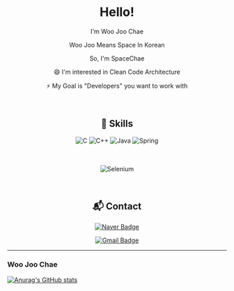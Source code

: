 <div align="center">
  
  
# Hello!

I'm Woo Joo Chae

Woo Joo Means Space In Korean 

So, I'm SpaceChae

😄 I'm interested in Clean Code Architecture

⚡ My Goal is "Developers" you want to work with

<br/>



## :toolbox: Skills

![C](https://img.shields.io/badge/c-A8B9CC?style=for-the-badge&logo=c&logoColor=white)
![C++](https://img.shields.io/badge/c++-00599C?style=for-the-badge&logo=c%2B%2B&logoColor=white)
![Java](https://img.shields.io/badge/java-EE4C2C?style=for-the-badge&logo=Java&logoColor=white)
![Spring](https://img.shields.io/badge/spring-43B02A?style=for-the-badge&logo=spring&logoColor=white)
<br/>
<br/>
<br/>

![Selenium](https://img.shields.io/badge/selenium-FFA116?style=for-the-badge&logo=selenium&logoColor=white)
<br/>
<br/>
<br/>


## :mailbox_with_mail: Contact
[![Naver Badge](https://img.shields.io/badge/Naver-enaenen@naver.com-green?style=for-the-badge&logo=naver&logoColor=green&link=mailto:enaenen@naver.com)](mailto:enaenen@naver.com)
  
  
[![Gmail Badge](https://img.shields.io/badge/Gmail-devspacechae@gmail.com-blue?style=for-the-badge&logo=gmail&logoColor=red&link=mailto:devspacechae@gmail.com)](mailto:devspacechae@gmail.com)

</div>

------
### Woo Joo Chae
[![Anurag's GitHub stats](https://github-readme-stats.vercel.app/api?username=enaenen&&count_private=true&show_icons=true&theme=dark)](https://github.com/enaenen)
<!--
**enaenen/enaenen** is a ✨ _special_ ✨ repository because its `README.md` (this file) appears on your GitHub profile.

Here are some ideas to get you started:

- 🔭 I’m currently working on ...
- 🌱 I’m currently learning ...
- 👯 I’m looking to collaborate on ...
- 🤔 I’m looking for help with ...
- 💬 Ask me about ...
- 📫 How to reach me: ...
- 😄 Pronouns: ...
- ⚡ Fun fact: ...
-->
